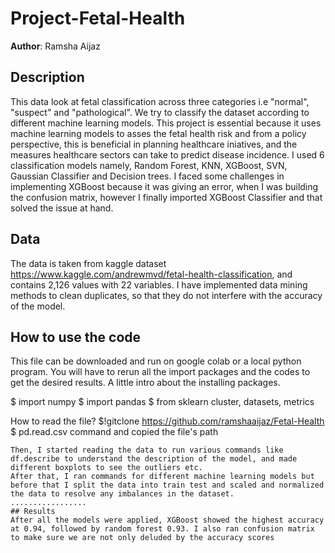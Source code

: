 # Project-Fetal-Health
**Author**: Ramsha Aijaz
## Description
This data look at fetal classification across three categories i.e "normal", "suspect" and "pathological". We try to classify the dataset according to different machine learning models. This project is essential because it uses machine learning models to asses the fetal health risk and from a policy perspective, this is beneficial in planning healthcare iniatives, and the measures healthcare sectors can take to predict disease incidence. I used 6 classification models namely, Random Forest, KNN, XGBoost, SVN, Gaussian Classifier and Decision trees. I faced some challenges in implementing XGBoost because it was giving an error, when I was building the confusion matrix, however I finally imported XGBoost Classifier and that solved the issue at hand. 
## Data
The data is taken from kaggle dataset https://www.kaggle.com/andrewmvd/fetal-health-classification, and contains 2,126 values with 22 variables. I have implemented data mining methods to clean duplicates, so that they do not interfere with the accuracy of the model. 
## How to use the code
This file can be downloaded and run on google colab or a local python program. You will have to rerun all the import packages and the codes to get the desired results. 
A little intro about the installing packages. 

$ import numpy
$ import pandas
$ from sklearn cluster, datasets, metrics

How to read the file?
$!gitclone https://github.com/ramshaaijaz/Fetal-Health
$ pd.read.csv command and copied the file's path
````````````
Then, I started reading the data to run various commands like df.describe to understand the description of the model, and made different boxplots to see the outliers etc. 
After that, I ran commands for different machine learning models but before that I split the data into train test and scaled and normalized the data to resolve any imbalances in the dataset. 
.................
## Results
After all the models were applied, XGBoost showed the highest accuracy at 0.94, followed by random forest 0.93. I also ran confusion matrix to make sure we are not only deluded by the accuracy scores


